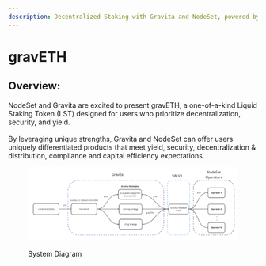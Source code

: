 ```yaml
---
description: Decentralized Staking with Gravita and NodeSet, powered by StakeWise.
---
```


# gravETH

## **Overview:**

NodeSet and Gravita are excited to present gravETH, a one-of-a-kind Liquid Staking Token (LST) designed for users who prioritize decentralization, security, and yield.\
\
By leveraging unique strengths, Gravita and NodeSet can offer users uniquely differentiated products that meet yield, security, decentralization & distribution, compliance and capital efficiency expectations.

<figure><img src="../../.gitbook/assets/image.png" alt=""><figcaption><p>System Diagram</p></figcaption></figure>

##

##

##
